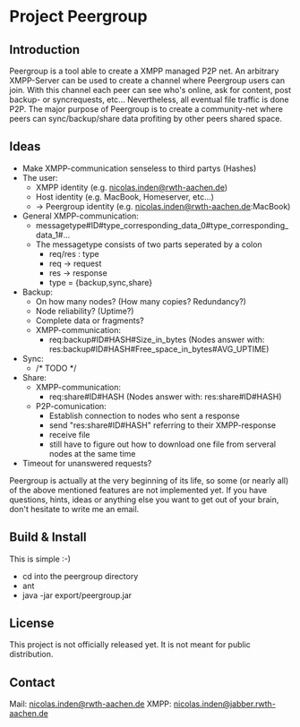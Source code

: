 Project Peergroup
=================

Introduction
------------
Peergroup is a tool able to create a XMPP managed P2P net. An arbitrary XMPP-Server can be used to create a channel where Peergroup users can join. With this channel each peer can see who's online, ask for content, post backup- or syncrequests, etc... Nevertheless, all eventual file traffic is done P2P.
The major purpose of Peergroup is to create a community-net where peers can sync/backup/share data profiting by other peers shared space.

Ideas
----------
* Make XMPP-communication senseless to third partys (Hashes)
* The user:
	* XMPP identity (e.g. nicolas.inden@rwth-aachen.de)
	* Host identity (e.g. MacBook, Homeserver, etc...)
	* -> Peergroup identity (e.g. nicolas.inden@rwth-aachen.de:MacBook)
* General XMPP-communication:
	* messagetype#ID#type_corresponding_data_0#type_corresponding_data_1#...
	* The messagetype consists of two parts seperated by a colon
		* req/res : type
		* req -> request
		* res -> response
		* type = {backup,sync,share}
* Backup:
	* On how many nodes? (How many copies? Redundancy?)
	* Node reliability? (Uptime?)
	* Complete data or fragments?
	* XMPP-communication: 
		* req:backup#ID#HASH#Size_in_bytes (Nodes answer with: res:backup#ID#HASH#Free_space_in_bytes#AVG_UPTIME)
* Sync:
	* /* TODO */
* Share:
	* XMPP-communication:
		* req:share#ID#HASH (Nodes answer with: res:share#ID#HASH)
	* P2P-comunication:
		* Establish connection to nodes who sent a response
		* send "res:share#ID#HASH" referring to their XMPP-response
		* receive file
		* still have to figure out how to download one file from serveral nodes at the same time
* Timeout for unanswered requests?


Peergroup is actually at the very beginning of its life, so some (or nearly all) of the above mentioned features are not implemented yet.
If you have questions, hints, ideas or anything else you want to get out of your brain, don't hesitate to write me an email.

Build & Install
---------------
This is simple :-)

* cd into the peergroup directory
* ant
* java -jar export/peergroup.jar

License
-------
This project is not officially released yet. It is not meant for public distribution.

Contact
------
Mail: nicolas.inden@rwth-aachen.de
XMPP: nicolas.inden@jabber.rwth-aachen.de
